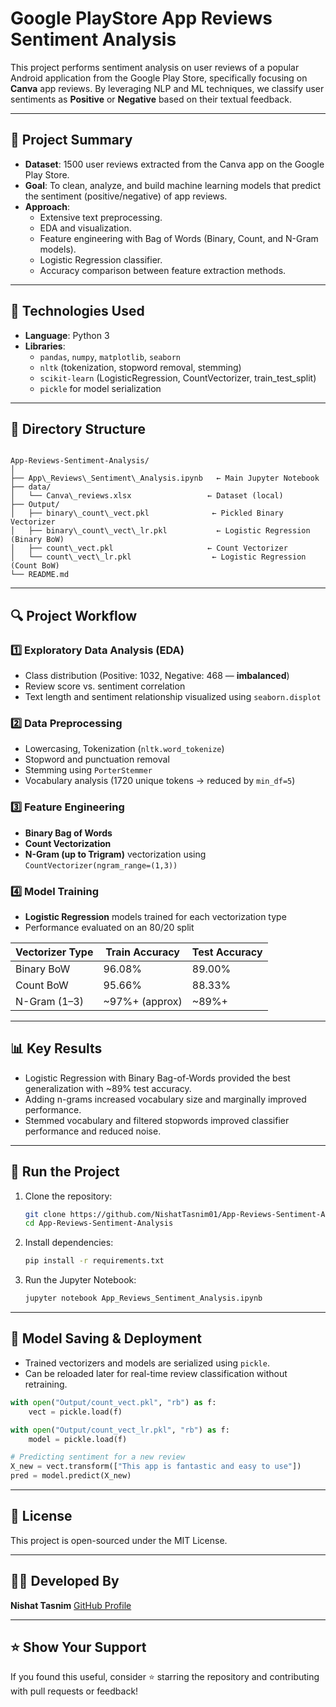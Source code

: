 # Google PlayStore App Reviews Sentiment Analysis

This project performs sentiment analysis on user reviews of a popular Android application from the Google Play Store, specifically focusing on **Canva** app reviews. By leveraging NLP and ML techniques, we classify user sentiments as **Positive** or **Negative** based on their textual feedback.

---

## 📌 Project Summary

- **Dataset**: 1500 user reviews extracted from the Canva app on the Google Play Store.
- **Goal**: To clean, analyze, and build machine learning models that predict the sentiment (positive/negative) of app reviews.
- **Approach**:
  - Extensive text preprocessing.
  - EDA and visualization.
  - Feature engineering with Bag of Words (Binary, Count, and N-Gram models).
  - Logistic Regression classifier.
  - Accuracy comparison between feature extraction methods.

---

## 🧰 Technologies Used

- **Language**: Python 3
- **Libraries**: 
  - `pandas`, `numpy`, `matplotlib`, `seaborn`
  - `nltk` (tokenization, stopword removal, stemming)
  - `scikit-learn` (LogisticRegression, CountVectorizer, train_test_split)
  - `pickle` for model serialization

---

## 📂 Directory Structure

```

App-Reviews-Sentiment-Analysis/
│
├── App\_Reviews\_Sentiment\_Analysis.ipynb   ← Main Jupyter Notebook
├── data/
│   └── Canva\_reviews.xlsx                 ← Dataset (local)
├── Output/
│   ├── binary\_count\_vect.pkl              ← Pickled Binary Vectorizer
│   ├── binary\_count\_vect\_lr.pkl           ← Logistic Regression (Binary BoW)
│   ├── count\_vect.pkl                     ← Count Vectorizer
│   └── count\_vect\_lr.pkl                  ← Logistic Regression (Count BoW)
└── README.md

````

---

## 🔍 Project Workflow

### 1️⃣ Exploratory Data Analysis (EDA)
- Class distribution (Positive: 1032, Negative: 468 — **imbalanced**)
- Review score vs. sentiment correlation
- Text length and sentiment relationship visualized using `seaborn.displot`

### 2️⃣ Data Preprocessing
- Lowercasing, Tokenization (`nltk.word_tokenize`)
- Stopword and punctuation removal
- Stemming using `PorterStemmer`
- Vocabulary analysis (1720 unique tokens → reduced by `min_df=5`)

### 3️⃣ Feature Engineering
- **Binary Bag of Words**
- **Count Vectorization**
- **N-Gram (up to Trigram)** vectorization using `CountVectorizer(ngram_range=(1,3))`

### 4️⃣ Model Training
- **Logistic Regression** models trained for each vectorization type
- Performance evaluated on an 80/20 split

| Vectorizer Type | Train Accuracy | Test Accuracy |
|------------------|----------------|---------------|
| Binary BoW       | 96.08%         | 89.00%        |
| Count BoW        | 95.66%         | 88.33%        |
| N-Gram (1–3)     | ~97%+ (approx) | ~89%+         |

---

## 📊 Key Results

- Logistic Regression with Binary Bag-of-Words provided the best generalization with ~89% test accuracy.
- Adding n-grams increased vocabulary size and marginally improved performance.
- Stemmed vocabulary and filtered stopwords improved classifier performance and reduced noise.

---

## 🧪 Run the Project

1. Clone the repository:
   ```bash
   git clone https://github.com/NishatTasnim01/App-Reviews-Sentiment-Analysis.git
   cd App-Reviews-Sentiment-Analysis

2. Install dependencies:

   ```bash
   pip install -r requirements.txt
   ```

3. Run the Jupyter Notebook:

   ```bash
   jupyter notebook App_Reviews_Sentiment_Analysis.ipynb
   ```

---

## 💾 Model Saving & Deployment

* Trained vectorizers and models are serialized using `pickle`.
* Can be reloaded later for real-time review classification without retraining.

```python
with open("Output/count_vect.pkl", "rb") as f:
    vect = pickle.load(f)

with open("Output/count_vect_lr.pkl", "rb") as f:
    model = pickle.load(f)

# Predicting sentiment for a new review
X_new = vect.transform(["This app is fantastic and easy to use"])
pred = model.predict(X_new)
```
---

## 📝 License

This project is open-sourced under the MIT License.

---

## 👩‍💻 Developed By

**Nishat Tasnim**
[GitHub Profile](https://github.com/NishatTasnim01)

---

## ⭐ Show Your Support

If you found this useful, consider ⭐ starring the repository and contributing with pull requests or feedback!

